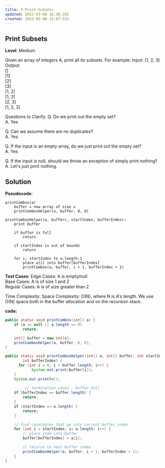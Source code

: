 ```yaml
---
title: 5-Print-Subsets
updated: 2022-03-08 16:38:10Z
created: 2022-03-08 15:07:33Z
---
```


## Print Subsets

**Level**: Medium

Given an array of integers A, print all its subsets.
For example:
Input: [1, 2, 3]  
Output:  
[]  
[1]  
[2]  
[3]  
[1, 2]  
[1, 3]  
[2, 3]  
[1, 2, 3]  

Questions to Clarify:
Q. Do we print out the empty set?  
A. Yes  

Q. Can we assume there are no duplicates?  
A. Yes  

Q. If the input is an empty array, do we just print out the empty set?  
A. Yes  

Q. If the input is null, should we throw an exception of simply print nothing?  
A. Let's just print nothing.  

## Solution

**Pseudocode**:
```
printCombos(a)
    buffer = new array of sixe x
    printCombosHelper(a, buffer, 0, 0)

printCombosHelper(a, bufferr, startIndex, bufferIndex):
    print buffer
	
    if buffer is full
        return

    if startIndex is out of bounds
        return
    
    for i: startIndex to a.length-1
        place a[i] into buffer[bufferIndex]
        printCombos(a, buffer, i + 1, bufferIndex + 1)
```
**Test Cases**:
Edge Cases: A is empty/null  
Base Cases: A is of size 1 and 2  
Regular Cases: A is of size greater than 2  

Time Complexity:
Space Complexity: O(N), where N is A's length. We use O(N) space both in the buffer allocation and on
the recursion stack.

**code:**

```java
public static void printCombos(int[] a) {
    if (a == null || a.length == 0)
        return;

    int[] buffer = new int[x];
    printCombosHelper(a, buffer, 0, 0);
}

public static void printCombosHelper(int[] a, int[] buffer, int startIndex,
        int bufferIndex) {
	  for (int i = 0; i < buffer.length; i++) {
     		System.out.print(buffer[i]);
    }
    System.out.println();
    
		 // termination cases - buffer full
    if (bufferIndex == buffer.length) {
        return;
    }
    if (startIndex == a.length) {
        return;
    }

    // find candidates that go into current buffer index
    for (int i = startIndex; i< a.length; i++) {
        // place item into buffer
        buffer[bufferIndex] = a[i];

        // recurse to next buffer index
        printCombosHelper(a, buffer, i + 1, bufferIndex + 1);
    }
}
